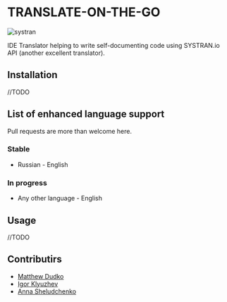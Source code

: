 # TRANSLATE-ON-THE-GO

![systran](https://user-images.githubusercontent.com/71404543/121809967-9a752b80-cc67-11eb-843c-229b67884e2f.png)

IDE Translator helping to write self-documenting code using SYSTRAN.io API (another excellent translator).

## Installation
//TODO

## List of enhanced language support

Pull requests are more than welcome here.

### Stable

* Russian - English

### In progress

* Any other language - English

## Usage
//TODO

## Contributirs

* [Matthew Dudko](https://github.com/DudkoMatt)
* [Igor Klyuzhev](https://github.com/Igor-bite)
* [Anna Sheludchenko](https://github.com/castlesofplacebo)